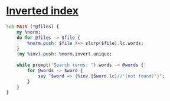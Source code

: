 [1]: https://rosettacode.org/wiki/Inverted_index

# [Inverted index][1]

```raku
sub MAIN (*@files) {
    my %norm; 
    do for @files -> $file {
        %norm.push: $file X=> slurp($file).lc.words;
    }
    (my %inv).push: %norm.invert.unique;
 
    while prompt("Search terms: ").words -> @words {
        for @words -> $word {
            say "$word => {%inv.{$word.lc}//'(not found)'}";
        }
    }
}
```